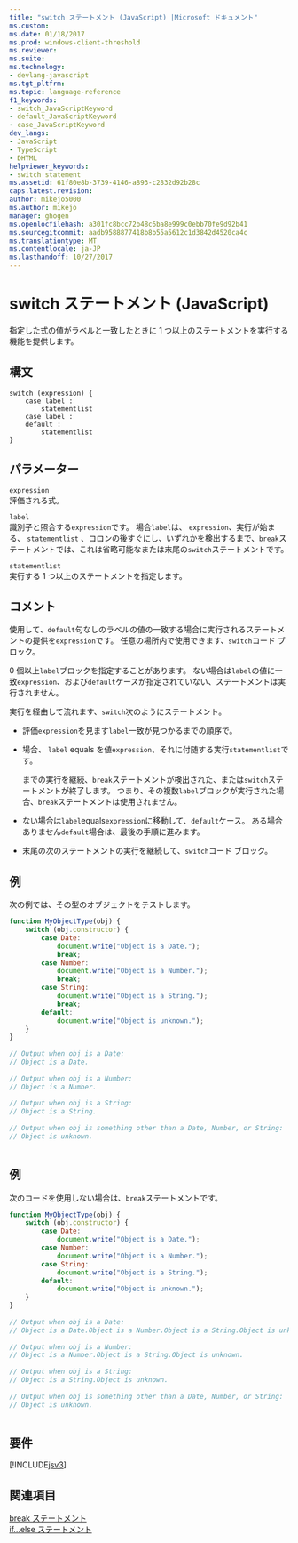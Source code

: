 ```yaml
---
title: "switch ステートメント (JavaScript) |Microsoft ドキュメント"
ms.custom: 
ms.date: 01/18/2017
ms.prod: windows-client-threshold
ms.reviewer: 
ms.suite: 
ms.technology:
- devlang-javascript
ms.tgt_pltfrm: 
ms.topic: language-reference
f1_keywords:
- switch_JavaScriptKeyword
- default_JavaScriptKeyword
- case_JavaScriptKeyword
dev_langs:
- JavaScript
- TypeScript
- DHTML
helpviewer_keywords:
- switch statement
ms.assetid: 61f80e8b-3739-4146-a893-c2832d92b28c
caps.latest.revision: 
author: mikejo5000
ms.author: mikejo
manager: ghogen
ms.openlocfilehash: a301fc8bcc72b48c6ba8e999c0ebb70fe9d92b41
ms.sourcegitcommit: aadb9588877418b8b55a5612c1d3842d4520ca4c
ms.translationtype: MT
ms.contentlocale: ja-JP
ms.lasthandoff: 10/27/2017
---
```

# <a name="switch-statement-javascript"></a>switch ステートメント (JavaScript)
指定した式の値がラベルと一致したときに 1 つ以上のステートメントを実行する機能を提供します。  
  
## <a name="syntax"></a>構文  
  
```  
switch (expression) {  
    case label :  
        statementlist  
    case label :  
    default :  
        statementlist  
}   
```  
  
## <a name="parameters"></a>パラメーター  
 `expression`  
 評価される式。  
  
 `label`  
 識別子と照合する`expression`です。 場合`label`は、 `expression`、実行が始まる、 `statementlist` 、コロンの後すぐにし、いずれかを検出するまで、`break`ステートメントでは、これは省略可能なまたは末尾の`switch`ステートメントです。  
  
 `statementlist`  
 実行する 1 つ以上のステートメントを指定します。  
  
## <a name="remarks"></a>コメント  
 使用して、`default`句なしのラベルの値の一致する場合に実行されるステートメントの提供を`expression`です。 任意の場所内で使用できます、`switch`コード ブロック。  
  
 0 個以上`label`ブロックを指定することがあります。 ない場合は`label`の値に一致`expression`、および`default`ケースが指定されていない、ステートメントは実行されません。  
  
 実行を経由して流れます、`switch`次のようにステートメント。  
  
-   評価`expression`を見ます`label`一致が見つかるまでの順序で。  
  
-   場合、 `label` equals を値`expression`、それに付随する実行`statementlist`です。  
  
     までの実行を継続、`break`ステートメントが検出された、または`switch`ステートメントが終了します。 つまり、その複数`label`ブロックが実行された場合、`break`ステートメントは使用されません。  
  
-   ない場合は`label`equals`expression`に移動して、`default`ケース。 ある場合ありません`default`場合は、最後の手順に進みます。  
  
-   末尾の次のステートメントの実行を継続して、`switch`コード ブロック。  
  
## <a name="example"></a>例  
 次の例では、その型のオブジェクトをテストします。  
  
```JavaScript  
function MyObjectType(obj) {  
    switch (obj.constructor) {  
        case Date:  
            document.write("Object is a Date.");  
            break;  
        case Number:  
            document.write("Object is a Number.");  
            break;  
        case String:  
            document.write("Object is a String.");  
            break;  
        default:  
            document.write("Object is unknown.");  
    }  
}  
  
// Output when obj is a Date:  
// Object is a Date.  
  
// Output when obj is a Number:  
// Object is a Number.  
  
// Output when obj is a String:  
// Object is a String.  
  
// Output when obj is something other than a Date, Number, or String:  
// Object is unknown.  
  
```  
  
## <a name="example"></a>例  
 次のコードを使用しない場合は、`break`ステートメントです。  
  
```JavaScript  
function MyObjectType(obj) {  
    switch (obj.constructor) {  
        case Date:  
            document.write("Object is a Date.");  
        case Number:  
            document.write("Object is a Number.");  
        case String:  
            document.write("Object is a String.");  
        default:  
            document.write("Object is unknown.");  
    }  
}  
  
// Output when obj is a Date:  
// Object is a Date.Object is a Number.Object is a String.Object is unknown.  
  
// Output when obj is a Number:  
// Object is a Number.Object is a String.Object is unknown.  
  
// Output when obj is a String:  
// Object is a String.Object is unknown.  
  
// Output when obj is something other than a Date, Number, or String:  
// Object is unknown.  
  
```  
  
## <a name="requirements"></a>要件  
 [!INCLUDE[jsv3](../../javascript/reference/includes/jsv3-md.md)]  
  
## <a name="see-also"></a>関連項目  
 [break ステートメント](../../javascript/reference/break-statement-javascript.md)   
 [if...else ステートメント](../../javascript/reference/if-dot-dot-dot-else-statement-javascript.md)